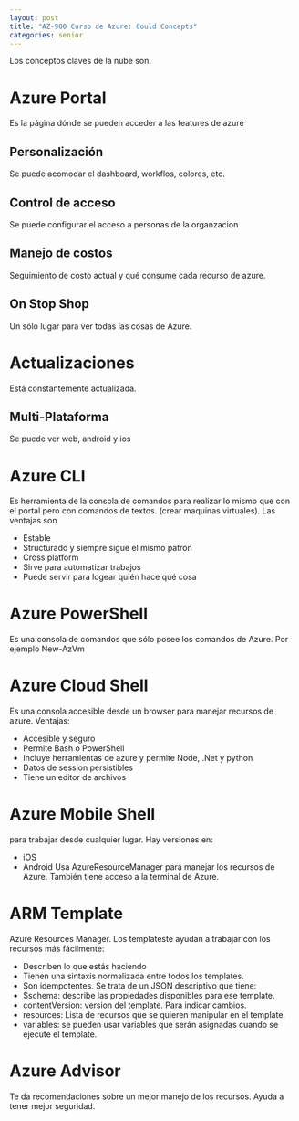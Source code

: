 ```yaml
---
layout: post
title: "AZ-900 Curso de Azure: Could Concepts"
categories: senior
---
```


Los conceptos claves de la nube son<!--more-->.

# Azure Portal
Es la página dónde se pueden acceder a las features de azure
## Personalización
Se puede acomodar el dashboard, workflos, colores, etc.
## Control de acceso
Se puede configurar el acceso a personas de la organzacion
## Manejo de costos
Seguimiento de costo actual y qué consume cada recurso de azure.
## On Stop Shop
Un sólo lugar para ver todas las cosas de Azure.
# Actualizaciones
Está constantemente actualizada.
## Multi-Plataforma
Se puede ver web, android y ios
# Azure CLI
Es herramienta de la consola de comandos para realizar lo mismo que con el portal pero con comandos de textos. (crear maquinas virtuales). Las ventajas son
- Estable
- Structurado y siempre sigue el mismo patrón
- Cross platform
- Sirve para automatizar trabajos
- Puede servir para logear quién hace qué cosa
# Azure PowerShell
Es una consola de comandos que sólo posee los comandos de Azure. Por ejemplo New-AzVm
# Azure Cloud Shell
Es una consola accesible desde un browser para manejar recursos de azure.
Ventajas:
- Accesible y seguro
- Permite Bash o PowerShell
- Incluye herramientas de azure y permite Node, .Net y python
- Datos de session persistibles
- Tiene un editor de archivos
# Azure Mobile Shell
para trabajar desde cualquier lugar. Hay versiones en:
- iOS
- Android
Usa AzureResourceManager para manejar los recursos de Azure.
También tiene acceso a la terminal de Azure.
# ARM Template
Azure Resources Manager.
Los templateste ayudan a trabajar con los recursos más fácilmente:
- Describen lo que estás haciendo
- Tienen una sintaxis normalizada entre todos los templates.
- Son idempotentes.
Se trata de un JSON descriptivo que tiene:
- $schema: describe las propiedades disponibles para ese template.
- contentVersion: version del template. Para indicar cambios.
- resources: Lista de recursos que se quieren manipular en el template.
- variables: se pueden usar variables que serán asignadas cuando se ejecute el template.
# Azure Advisor
Te da recomendaciones sobre un mejor manejo de los recursos. Ayuda a tener mejor seguridad.